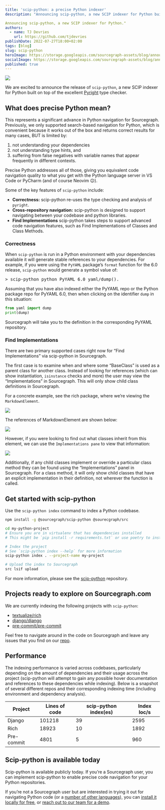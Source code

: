```yaml
---
title: 'scip-python: a precise Python indexer'
description: "Announcing scip-python, a new SCIP indexer for Python built on top of the excellent Pyright type checker."

Announcing scip-python, a new SCIP indexer for Python."
authors:
  - name: TJ Devries
    url: https://github.com/tjdevries
publishDate: 2022-07-27T18:00+02:00
tags: [blog]
slug: scip-python
heroImage: https://storage.googleapis.com/sourcegraph-assets/blog/announcing-scip-python-logo.png
socialImage: https://storage.googleapis.com/sourcegraph-assets/blog/announcing-scip-python-logo.png
published: true
---
```


![](https://storage.googleapis.com/sourcegraph-assets/blog/announcing-scip-python-logo.png)

We are excited to announce the release of `scip-python`, a new SCIP indexer for Python built on top of the excellent [Pyright](https://github.com/microsoft/pyright) type checker. 

## What does precise Python mean?

This represents a significant advance in Python navigation for Sourcegraph. Previously, we only supported search-based navigation for Python, which is convenient because it works out of the box and returns correct results for many cases, BUT is limited by:
1. not understanding your dependencies
2. not understanding type hints, and
3. suffering from false negatives with variable names that appear frequently in different contexts. 

Precise Python addresses all of those, giving you equivalent code navigation quality to what you get with the Python language server in VS Code or PyCharm (and of course Neovim 😉).

<YouTube
  id="uhFO-j7SV_0"
  title="Precise Python navigation between dependencies"
/>

Some of the key features of `scip-python` include: 
- **Correctness:** scip-python re-uses the type checking and analysis of `pyright`. 
- **Cross-repository navigation:** scip-python is designed to support navigating between your codebase and python libraries.
- **Find Implementations** scip-python takes steps to support advanced code navigation features, such as Find Implementations of Classes and Class Methods.

### Correctness

When `scip-python` is run in a Python environment with your dependencies available it will generate stable references to your dependencies. For example, if you were using the `PyYAML` package’s `format` function for the 6.0 release, `scip-python` would generate a symbol value of:

<pre>> scip-python python PyYAML 6.0 yaml/dump().</pre>

Assuming that you have also indexed either the PyYAML repo or the Python package repo for PyYAML 6.0, then when clicking on the identifier `dump` in this situation:

```python
from yaml import dump
print(dump)
```
Sourcegraph will take you to the definition in the corresponding PyYAML repository.

### Find Implementations

There are two primary supported cases right now for “Find Implementations” via scip-python in Sourcegraph.

The first case is to examine when and where some “BaseClass” is used as a parent class for another class. Instead of looking for references (which can show instantiation, `isinstance` checks and more) the user may view the “Implementations” in Sourcegraph. This will only show child class definitions in Sourcegraph.

For a concrete example, see the rich package, where we’re viewing the `MarkdownElement`.

![](https://storage.googleapis.com/sourcegraph-assets/blog/scip-python/class-markdownelement.png)

The references of MarkdownElement are shown below:

![](https://storage.googleapis.com/sourcegraph-assets/blog/scip-python/class-references.png)

However, if you were looking to find out what classes inherit from this element, we can use the `Implementations pane` to view that information:

![](https://storage.googleapis.com/sourcegraph-assets/blog/scip-python/class-implementations.png)

Additionally, if any child classes implement or override a particular class method they can be found using the “Implementations” panel in Sourcegraph. For a class method, it will only show child classes that have an explicit implementation in their definition, not wherever the function is called.

## Get started with scip-python

Use the `scip-python index` command to index a Python codebase.

 ```bash
npm install -g @sourcegraph/scip-python @sourecgraph/src

cd my-python-project 
# Ensure you are in virtualenv that has dependencies installed
# This might be `pip install -r requirements.txt` or use poetry to install them

# Index the project 
# See `scip-python index --help` for more information 
scip-python index . --project-name my-project

# Upload the index to Sourcegraph
src lsif upload
```
For more information, please see the [scip-python](https://github.com/sourcegraph/scip-python) repository.

## Projects ready to explore on Sourcegraph.com

We are currently indexing the following projects with `scip-python`:
- [textualize/rich](https://sourcegraph.com/github.com/Textualize/rich)
- [django/django](https://sourcegraph.com/github.com/django/django) 
- [pre-commit/pre-commit](https://sourcegraph.com/github.com/pre-commit/pre-commit)

Feel free to navigate around in the code on Sourcegraph and leave any issues that you find on our [repo](https://github.com/sourcegraph/scip-python).

## Performance

The indexing performance is varied across codebases, particularly depending on the amount of dependencies and their usage across the project (scip-python will attempt to gain any possible hover documentation and references to these dependencies while indexing). Below is a snapshot of several different repos and their corresponding indexing time (including environment and dependency analysis).

| Project    | Lines of code | scip-python index(es) | Index loc/s |
|------------|---------------|-----------------------|-------------|
| Django     | 101218        | 39                    | 2595        |
| Rich       | 18923         | 10                    | 1892        |
| Pre-commit | 4801          | 5                     | 960         |

## Scip-python is available today

Scip-python is available publicly today. If you’re a Sourcegraph user, you can implement scip-python to enable precise code navigation for your Python repositories. 

If you’re not a Sourcegraph user but are interested in trying it out for navigating Python code (or a [number of other languages](https://docs.sourcegraph.com/code_intelligence/references/indexers)), you can [install it locally for free](https://about.sourcegraph.com/get-started/), or [reach out to our team for a demo](https://about.sourcegraph.com/demo).